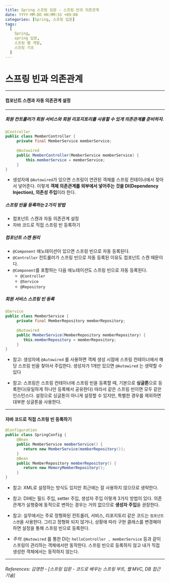 ```yaml
---
title: Spring 스프링 입문 - 스프링 빈과 의존관계
date: YYYY-MM-DD HH:MM:SS +09:00
categories: [Spring, 스프링 입문]
tags:
  [
    Spring,
    spring 입문,
    스프링 웹 개발,
    스프링 기초
  ]
---
```


# 스프링 빈과 의존관계

-----

#### 컴포넌트 스캔과 자동 의존관계 설정

----
##### 회원 컨트롤러가 회원 서비스와 회원 리포지토리를 사용할 수 있게 의존관계를 준비하자.
```java
@Controller
public class MemberController {
     private final MemberService memberService;
     
     @Autowired
     public MemberController(MemberService memberService) {
         this.memberService = memberService;
     }
}
```
* 생성자에 ```@Autowired```가 있으면 스프링이 연관된 객체를 스프링 컨테이너에서 찾아서 넣어준다. 이렇게 **객체 의존관계를 외부에서 넣어주는 것을 DI(Dependency Injection), 의존성 주입**이라 한다.

##### 스프링 빈을 등록하는 2가지 방법
* 컴포넌트 스캔과 자동 의존관계 설정
* 자바 코드로 직접 스프링 빈 등록하기

##### 컴포넌트 스캔 원리
* ```@Component``` 애노테이션이 있으면 스프링 빈으로 자동 등록된다.
* ```@Controller``` 컨트롤러가 스프링 빈으로 자동 등록된 이유도 컴포넌트 스캔 때문이다.
* ```@Component```를 포함하는 다음 애노테이션도 스프링 빈으로 자동 등록된다.
    * ```@Controller```
    * ```@Service```
    * ```@Repository```

##### 회원 서비스 스프링 빈 등록
```java
@Service
public class MemberService {
     private final MemberRepository memberRepository;
     
     @Autowired
     public MemberService(MemberRepository memberRepository) {
        this.memberRepository = memberRepository;
     }
}
```

* 참고: 생성자에 ```@Autowired``` 를 사용하면 객체 생성 시점에 스프링 컨테이너에서 해당 스프링 빈을 찾아서
  주입한다. 생성자가 1개만 있으면 ```@Autowired``` 는 생략할 수 있다


* 참고: 스프링은 스프링 컨테이너에 스프링 빈을 등록할 때, 기본으로 **싱글톤**으로 등록한다(유일하게 하나만
   등록해서 공유한다) 따라서 같은 스프링 빈이면 모두 같은 인스턴스다. 설정으로 싱글톤이 아니게 설정할 수
   있지만, 특별한 경우를 제외하면 대부분 싱글톤을 사용한다.

----
#### 자바 코드로 직접 스프링 빈 등록하기
```java
@Configuration
public class SpringConfig {
     @Bean
     public MemberService memberService() {
        return new MemberService(memberRepository());
     }
     @Bean
     public MemberRepository memberRepository() {
        return new MemoryMemberRepository();
     }
}
```  

* 참고: XML로 설정하는 방식도 있지만 최근에는 잘 사용하지 않으므로 생략한다.
* 참고: DI에는 필드 주입, setter 주입, 생성자 주입 이렇게 3가지 방법이 있다. 의존관계가 실행중에
동적으로 변하는 경우는 거의 없으므로 **생성자 주입**을 권장한다.
* 참고: 실무에서는 주로 정형화된 컨트롤러, 서비스, 리포지토리 같은 코드는 `컴포넌트 스캔`을 사용한다.
그리고 정형화 되지 않거나, 상황에 따라 구현 클래스를 변경해야 하면 설정을 통해 스프링 빈으로
등록한다.


* _주의_: ```@Autowired``` 를 통한 DI는 ```helloController , memberService``` 등과 같이 스프링이 관리하는
  객체에서만 동작한다. 스프링 빈으로 등록하지 않고 내가 직접 생성한 객체에서는 동작하지 않는다.

----  

###### References: 김영한 - [스프링 입문 - 코드로 배우는 스프링 부트, 웹 MVC, DB 접근 기술]





